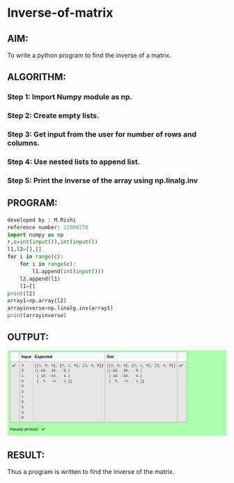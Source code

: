# Inverse-of-matrix

## AIM:
To write a python program to find the inverse of a matrix.

## ALGORITHM:
### Step 1: Import Numpy module as np.
### Step 2: Create empty lists.
### Step 3: Get input from the user for number of rows and columns.
### Step 4: Use nested lists to append list.
### Step 5: Print the inverse of the array using np.linalg.inv


## PROGRAM:
```PYTHON
developed by : M.Rishi
reference number: 22000276
import numpy as np
r,c=int(input()),int(input())
l1,l2=[],[]
for i in range(c):
    for i in range(c):
        l1.append(int(input()))
    l2.append(l1)
    l1=[]
print(l2)
array1=np.array(l2)
arrayinverse=np.linalg.inv(array1)
print(arrayinverse)
```

## OUTPUT:
![OUTPUT](/Screenshot%20from%202022-10-06%2014-29-21.png)

## RESULT:
Thus a program is written to find the inverse of the matrix.
